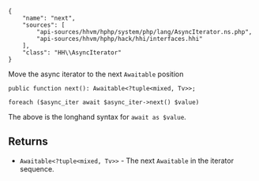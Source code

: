 ``` yamlmeta
{
    "name": "next",
    "sources": [
        "api-sources/hhvm/hphp/system/php/lang/AsyncIterator.ns.php",
        "api-sources/hhvm/hphp/hack/hhi/interfaces.hhi"
    ],
    "class": "HH\\AsyncIterator"
}
```




Move the async iterator to the next ` Awaitable ` position




``` Hack
public function next(): Awaitable<?tuple<mixed, Tv>>;
```




```
foreach ($async_iter await $async_iter->next() $value)
```




The above is the longhand syntax for ` await as $value `.




## Returns




+ ` Awaitable<?tuple<mixed, Tv>> ` - The next `` Awaitable `` in the iterator sequence.
<!-- HHAPIDOC -->
